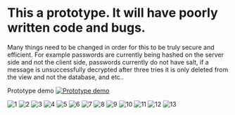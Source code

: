 # This a prototype. It will have poorly written code and bugs. 
Many things need to be changed in order for this to be truly secure and efficient. For example passwords are currently being hashed on the server side and not the client side, passwords currently do not have salt, if a message is unsuccessfully decrypted after three tries it is only deleted from the view and not the database, and etc..

Prototype demo
[![Prototype demo](http://i.imgur.com/HU9tAg5.png)](https://streamable.com/03nx)

![1](http://i.imgur.com/BbdlipD.png)
![2](http://i.imgur.com/AzFgFkn.png)
![3](http://i.imgur.com/WmRElYo.png)
![4](http://i.imgur.com/LtzqHhL.png)
![5](http://i.imgur.com/pz3Sej3.png)
![6](http://i.imgur.com/70d4HKu.png)
![7](http://i.imgur.com/ruPJPlH.png)
![8](http://i.imgur.com/4axTyoC.png)
![9](http://i.imgur.com/SXVbBm2.png)
![10](http://i.imgur.com/HZbblGp.png)
![11](http://i.imgur.com/Rg6r9MI.png)
![12](http://i.imgur.com/PMXXahB.png)
![13](http://i.imgur.com/m6dCuOn.png)



